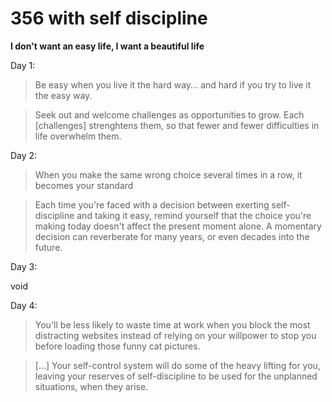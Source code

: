 # 356 with self discipline

**I don't want an easy life, I want a beautiful life**

Day 1:


> Be easy when you live it the hard way... and hard if you try to live it the easy way.

> Seek out and welcome challenges as opportunities to grow. Each [challenges] strenghtens them, so that fewer and fewer difficulties in life overwhelm them.


Day 2:


> When you make the same wrong choice several times in a row, it becomes your standard


> Each time you're faced with a decision between exerting self-discipline and taking it easy, remind yourself that the choice you're making today doesn't affect the present moment alone. A momentary decision can reverberate for many years, or even decades into the future.


Day 3:

void

Day 4:

> You'll be less likely to waste time at work when you block the most distracting websites instead of relying on your willpower to stop you before loading those funny cat pictures.

> [...] Your self-control system will do some of the heavy lifting for you, leaving your reserves of self-discipline to be used for the unplanned situations, when they arise.